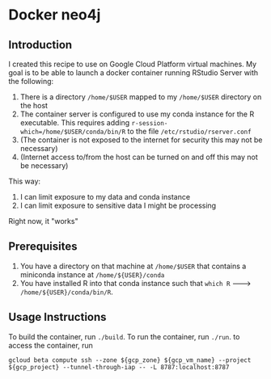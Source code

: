 # Docker neo4j

## Introduction
I created this recipe to use  on Google Cloud Platform virtual machines. My goal is to be able to launch a 
docker container running RStudio Server with the following:

1. There is a directory `/home/$USER` mapped to my `/home/$USER` directory on the host
1. The container server is configured to use my conda instance for the R executable. This requires adding
   `r-session-which=/home/$USER/conda/bin/R` to the file `/etc/rstudio/rserver.conf`
1. (The container is not exposed to the internet for security this may not be necessary)
1. (Internet access to/from the host can be turned on and off this may not be necessary)

This way:

1. I can limit exposure to my data and conda instance
1. I can limit exposure to sensitive data I might be processing

Right now, it "works"

## Prerequisites
1. You have a directory on that machine at `/home/$USER` that contains a miniconda instance at
   `/home/${USER}/conda`
1. You have installed R into that conda instance such that `which R` ---> `/home/${USER}/conda/bin/R`.

## Usage Instructions
To build the container, run `./build`. To run the container, run `./run`. to access the container, run

`gcloud beta compute ssh --zone ${gcp_zone} ${gcp_vm_name} --project ${gcp_project} --tunnel-through-iap -- -L 8787:localhost:8787`
